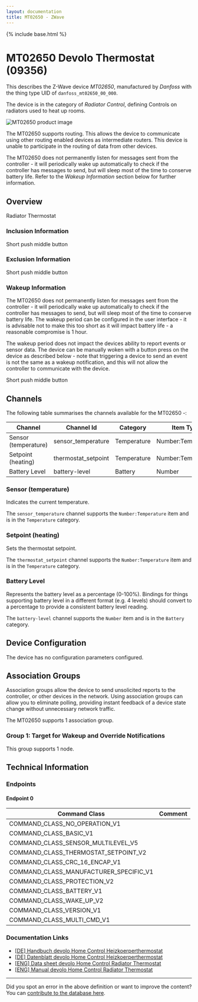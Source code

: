 ```yaml
---
layout: documentation
title: MT02650 - ZWave
---
```


{% include base.html %}

# MT02650 Devolo Thermostat (09356)
This describes the Z-Wave device *MT02650*, manufactured by *Danfoss* with the thing type UID of ```danfoss_mt02650_00_000```.

The device is in the category of *Radiator Control*, defining Controls on radiators used to heat up rooms.

![MT02650 product image](https://www.cd-jackson.com/zwave_device_uploads/295/295_default.jpg)


The MT02650 supports routing. This allows the device to communicate using other routing enabled devices as intermediate routers.  This device is unable to participate in the routing of data from other devices.

The MT02650 does not permanently listen for messages sent from the controller - it will periodically wake up automatically to check if the controller has messages to send, but will sleep most of the time to conserve battery life. Refer to the *Wakeup Information* section below for further information.

## Overview

Radiator Thermostat

### Inclusion Information

Short push middle button

### Exclusion Information

Short push middle button

### Wakeup Information

The MT02650 does not permanently listen for messages sent from the controller - it will periodically wake up automatically to check if the controller has messages to send, but will sleep most of the time to conserve battery life. The wakeup period can be configured in the user interface - it is advisable not to make this too short as it will impact battery life - a reasonable compromise is 1 hour.

The wakeup period does not impact the devices ability to report events or sensor data. The device can be manually woken with a button press on the device as described below - note that triggering a device to send an event is not the same as a wakeup notification, and this will not allow the controller to communicate with the device.


Short push middle button

## Channels

The following table summarises the channels available for the MT02650 -:

| Channel | Channel Id | Category | Item Type |
|---------|------------|----------|-----------|
| Sensor (temperature) | sensor_temperature | Temperature | Number:Temperature | 
| Setpoint (heating) | thermostat_setpoint | Temperature | Number:Temperature | 
| Battery Level | battery-level | Battery | Number |

### Sensor (temperature)

Indicates the current temperature.

The ```sensor_temperature``` channel supports the ```Number:Temperature``` item and is in the ```Temperature``` category.

### Setpoint (heating)

Sets the thermostat setpoint.

The ```thermostat_setpoint``` channel supports the ```Number:Temperature``` item and is in the ```Temperature``` category.

### Battery Level

Represents the battery level as a percentage (0-100%). Bindings for things supporting battery level in a different format (e.g. 4 levels) should convert to a percentage to provide a consistent battery level reading.

The ```battery-level``` channel supports the ```Number``` item and is in the ```Battery``` category.



## Device Configuration

The device has no configuration parameters configured.

## Association Groups

Association groups allow the device to send unsolicited reports to the controller, or other devices in the network. Using association groups can allow you to eliminate polling, providing instant feedback of a device state change without unnecessary network traffic.

The MT02650 supports 1 association group.

### Group 1: Target for Wakeup and Override Notifications

This group supports 1 node.

## Technical Information

### Endpoints

#### Endpoint 0

| Command Class | Comment |
|---------------|---------|
| COMMAND_CLASS_NO_OPERATION_V1| |
| COMMAND_CLASS_BASIC_V1| |
| COMMAND_CLASS_SENSOR_MULTILEVEL_V5| |
| COMMAND_CLASS_THERMOSTAT_SETPOINT_V2| |
| COMMAND_CLASS_CRC_16_ENCAP_V1| |
| COMMAND_CLASS_MANUFACTURER_SPECIFIC_V1| |
| COMMAND_CLASS_PROTECTION_V2| |
| COMMAND_CLASS_BATTERY_V1| |
| COMMAND_CLASS_WAKE_UP_V2| |
| COMMAND_CLASS_VERSION_V1| |
| COMMAND_CLASS_MULTI_CMD_V1| |

### Documentation Links

* [[DE] Handbuch devolo Home Control Heizkoerperthermostat](https://www.cd-jackson.com/zwave_device_uploads/295/Handbuch-devolo-Home-Control-Heizkoerperthermostat-de.pdf)
* [[DE] Datenblatt devolo Home Control Heizkoerperthermostat](https://www.cd-jackson.com/zwave_device_uploads/295/Datenblatt-devolo-Home-Control-Heizkoerperthermostat-de.pdf)
* [[ENG] Data sheet devolo Home Control Radiator Thermostat](https://www.cd-jackson.com/zwave_device_uploads/295/Data-sheet-devolo-Home-Control-Radiator-Thermostat-uk.pdf)
* [[ENG] Manual devolo Home Control Radiator Thermostat](https://www.cd-jackson.com/zwave_device_uploads/295/Manual-devolo-Home-Control-Radiator-Thermostat-com.pdf)

---

Did you spot an error in the above definition or want to improve the content?
You can [contribute to the database here](http://www.cd-jackson.com/index.php/zwave/zwave-device-database/zwave-device-list/devicesummary/295).
